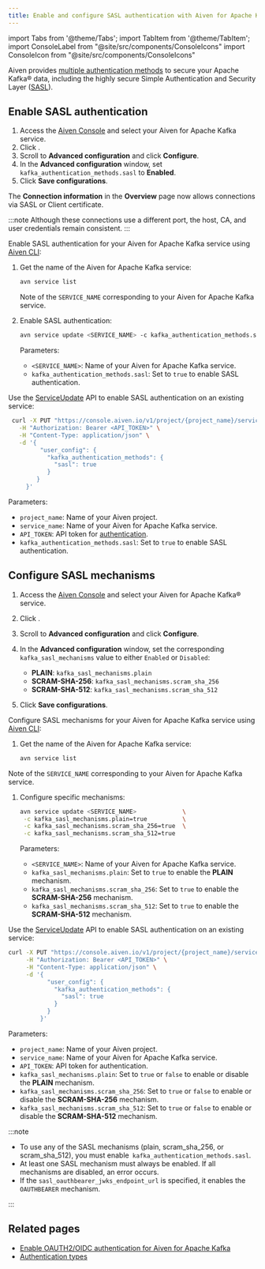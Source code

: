 ```yaml
---
title: Enable and configure SASL authentication with Aiven for Apache Kafka®
---
```

import Tabs from '@theme/Tabs';
import TabItem from '@theme/TabItem';
import ConsoleLabel from "@site/src/components/ConsoleIcons"
import ConsoleIcon from "@site/src/components/ConsoleIcons"

Aiven provides [multiple authentication methods](/docs/products/kafka/concepts/auth-types) to secure your Apache Kafka® data, including the highly secure Simple Authentication and Security Layer ([SASL](https://en.wikipedia.org/wiki/Simple_Authentication_and_Security_Layer)).

## Enable SASL authentication

<Tabs groupId="config-methods">
<TabItem value="console" label="Aiven Console" default>

1. Access the [Aiven Console](https://console.aiven.io) and select your
   Aiven for Apache Kafka service.
1. Click <ConsoleLabel name="Service settings"/>.
1. Scroll to **Advanced configuration** and click **Configure**.
1. In the **Advanced configuration** window, set `kafka_authentication_methods.sasl` to
   **Enabled**.
1. Click **Save configurations**.

The **Connection information** in the **Overview** page now allows connections via SASL
or Client certificate.

:::note
Although these connections use a different port, the host, CA, and user
credentials remain consistent.
:::

</TabItem>
<TabItem value="cli" label="CLI">

Enable SASL authentication for your Aiven for Apache Kafka service using
[Aiven CLI](/docs/tools/cli):

1. Get the name of the Aiven for Apache Kafka service:

   ```bash
   avn service list
   ```

   Note of the `SERVICE_NAME` corresponding to your Aiven for Apache Kafka service.

1. Enable SASL authentication:

   ```bash
   avn service update <SERVICE_NAME> -c kafka_authentication_methods.sasl=true
   ```

   Parameters:

   - `<SERVICE_NAME>`: Name of your Aiven for Apache Kafka service.
   - `kafka_authentication_methods.sasl`: Set to `true` to enable SASL authentication.

</TabItem>
<TabItem value="api" label="API">

Use the [ServiceUpdate](https://api.aiven.io/doc/#tag/Service/operation/ServiceUpdate)
API to enable SASL authentication on an existing service:

  ```bash
   curl -X PUT "https://console.aiven.io/v1/project/{project_name}/service/{service_name}" \
     -H "Authorization: Bearer <API_TOKEN>" \
     -H "Content-Type: application/json" \
     -d '{
           "user_config": {
             "kafka_authentication_methods": {
               "sasl": true
             }
          }
       }'
   ```

   Parameters:

   - `project_name`: Name of your Aiven project.
   - `service_name`: Name of your Aiven for Apache Kafka service.
   - `API_TOKEN`: API token for [authentication](/docs/platform/howto/create_authentication_token).
   - `kafka_authentication_methods.sasl`: Set to `true` to enable SASL authentication.

</TabItem>
</Tabs>

## Configure SASL mechanisms

<Tabs groupId="config-methods">
<TabItem value="console" label="Aiven Console" default>

1. Access the [Aiven Console](https://console.aiven.io) and select your
   Aiven for Apache Kafka® service.
1. Click <ConsoleLabel name="Service settings"/>.
1. Scroll to **Advanced configuration** and click **Configure**.
1. In the **Advanced configuration** window, set the corresponding
   `kafka_sasl_mechanisms` value to either `Enabled` or `Disabled`:

   - **PLAIN**: `kafka_sasl_mechanisms.plain`
   - **SCRAM-SHA-256**: `kafka_sasl_mechanisms.scram_sha_256`
   - **SCRAM-SHA-512**: `kafka_sasl_mechanisms.scram_sha_512`

1. Click **Save configurations**.

</TabItem>
<TabItem value="cli" label="CLI">

Configure SASL mechanisms for your Aiven for Apache Kafka service using
[Aiven CLI](/docs/tools/cli):

1. Get the name of the Aiven for Apache Kafka service:

   ```bash
   avn service list
   ```

  Note of the `SERVICE_NAME` corresponding to your Aiven for Apache Kafka service.

1. Configure specific mechanisms:

   ```bash
   avn service update <SERVICE_NAME>             \
    -c kafka_sasl_mechanisms.plain=true          \
    -c kafka_sasl_mechanisms.scram_sha_256=true  \
    -c kafka_sasl_mechanisms.scram_sha_512=true
   ```

   Parameters:

   - `<SERVICE_NAME>`: Name of your Aiven for Apache Kafka service.
   - `kafka_sasl_mechanisms.plain`: Set to `true` to enable the **PLAIN** mechanism.
   - `kafka_sasl_mechanisms.scram_sha_256`: Set to `true` to enable the
     **SCRAM-SHA-256** mechanism.
   - `kafka_sasl_mechanisms.scram_sha_512`: Set to `true` to enable the
     **SCRAM-SHA-512** mechanism.

</TabItem>
<TabItem value="api" label="API">

Use the [ServiceUpdate](https://api.aiven.io/doc/#tag/Service/operation/ServiceUpdate)
API to enable SASL authentication on an existing service:

```bash
curl -X PUT "https://console.aiven.io/v1/project/{project_name}/service/{service_name}" \
     -H "Authorization: Bearer <API_TOKEN>" \
     -H "Content-Type: application/json" \
     -d '{
           "user_config": {
             "kafka_authentication_methods": {
               "sasl": true
             }
           }
         }'
```

Parameters:

- `project_name`: Name of your Aiven project.
- `service_name`: Name of your Aiven for Apache Kafka service.
- `API_TOKEN`: API token for authentication.
- `kafka_sasl_mechanisms.plain`: Set to `true` or `false` to enable or disable the
  **PLAIN** mechanism.
- `kafka_sasl_mechanisms.scram_sha_256`: Set to `true` or `false` to enable or disable
  the **SCRAM-SHA-256** mechanism.
- `kafka_sasl_mechanisms.scram_sha_512`: Set to `true` or `false` to enable or disable
  the **SCRAM-SHA-512** mechanism.

</TabItem>
</Tabs>

:::note

- To use any of the SASL mechanisms (plain, scram_sha_256, or
  scram_sha_512), you must enable` kafka_authentication_methods.sasl`.
- At least one SASL mechanism must always be enabled. If all mechanisms are disabled,
  an error occurs.
- If the `sasl_oauthbearer_jwks_endpoint_url` is specified, it enables
  the `OAUTHBEARER` mechanism.

:::

## Related pages

- [Enable OAUTH2/OIDC authentication for Aiven for Apache Kafka](/docs/products/kafka/howto/enable-oidc)
- [Authentication types](/docs/products/kafka/concepts/auth-types)
